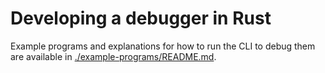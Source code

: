 # Developing a debugger in Rust
Example programs and explanations for how to run the CLI to debug them are available in [./example-programs/README.md](./example-programs/README.md).